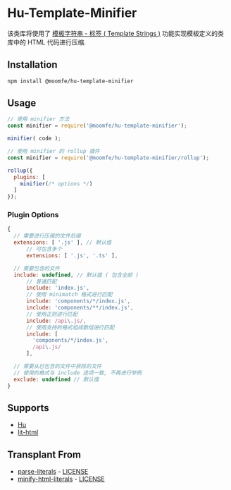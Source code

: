# Hu-Template-Minifier
该类库将使用了 [模板字符串 - 标签 ( Template Strings )](https://developer.mozilla.org/en-US/docs/Web/JavaScript/Reference/Template_literals#Tagged_templates) 功能实现模板定义的类库中的 HTML 代码进行压缩.


## Installation
```bash
npm install @moomfe/hu-template-minifier
```


## Usage
```js
// 使用 minifier 方法
const minifier = require('@moomfe/hu-template-minifier');

minifier( code );
```


```js
// 使用 minifier 的 rollup 插件
const minifier = require('@moomfe/hu-template-minifier/rollup');

rollup({
  plugins: [
    minifier(/* options */)
  ]
});
```


### Plugin Options
``` js
{
  // 需要进行压缩的文件后缀
  extensions: [ '.js' ], // 默认值
      // 可包含多个
      extensions: [ '.js', '.ts' ],

  // 需要包含的文件
  include: undefined, // 默认值 ( 包含全部 )
      // 普通匹配
      include: 'index.js',
      // 使用 minimatch 格式进行匹配
      include: 'components/*/index.js',
      include: 'components/**/index.js',
      // 使用正则进行匹配
      include: /api\.js/,
      // 使用支持的格式组成数组进行匹配
      include: [
        'components/*/index.js',
        /api\.js/
      ],

  // 需要从已包含的文件中排除的文件
  // 使用的格式与 include 选项一致, 不再进行举例
  exclude: undefined // 默认值
}
```


## Supports
- [Hu](https://github.com/MoomFE/Hu)
- [lit-html](https://github.com/Polymer/lit-html)


## Transplant From
  - [parse-literals](https://github.com/asyncLiz/parse-literals) - [LICENSE](https://github.com/asyncLiz/parse-literals/blob/master/LICENSE.md)
  - [minify-html-literals](https://github.com/asyncLiz/minify-html-literals) - [LICENSE](https://github.com/asyncLiz/minify-html-literals/blob/master/README.md)